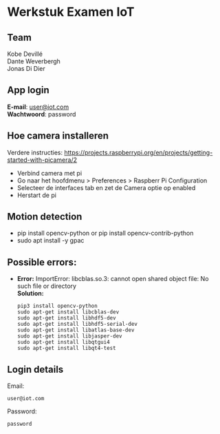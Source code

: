 # Werkstuk Examen IoT

## Team

Kobe Devillé  
Dante Weverbergh  
Jonas Di Dier

## App login
**E-mail**: user@iot.com  
**Wachtwoord**: password

## Hoe camera installeren
Verdere instructies: https://projects.raspberrypi.org/en/projects/getting-started-with-picamera/2
 - Verbind camera met pi
 - Go naar het hoofdmenu > Preferences > Raspberr Pi Configuration
 - Selecteer de interfaces tab en zet de Camera optie op enabled 
 - Herstart de pi

## Motion detection
- pip install opencv-python or pip install opencv-contrib-python
- sudo apt install -y gpac

## Possible errors:

- **Error:** ImportError: libcblas.so.3: cannot open shared object file: No such file or directory  
  **Solution:**
  ```
  pip3 install opencv-python
  sudo apt-get install libcblas-dev
  sudo apt-get install libhdf5-dev
  sudo apt-get install libhdf5-serial-dev
  sudo apt-get install libatlas-base-dev
  sudo apt-get install libjasper-dev
  sudo apt-get install libqtgui4
  sudo apt-get install libqt4-test
  ```

## Login details

Email:

```
user@iot.com
```

Password:

```
password
```

